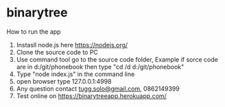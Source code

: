 # binarytree
How to run the app <br/>
1. Instasll node.js here https://nodejs.org/ <br/>
2. Clone the source code to PC <br/>
3. Use command tool go to the source code folder, Example if sorce code are in d:/git/phonebook then type "cd /d d:/git/phonebook"  <br/>
4. Type "node index.js" in the command line <br/>
5. open browser type 127.0.0.1:4998  <br/>
6. Any question contact tugg.solo@gmail.com, 0862149399
7. Test online on https://binarytreeapp.herokuapp.com/
